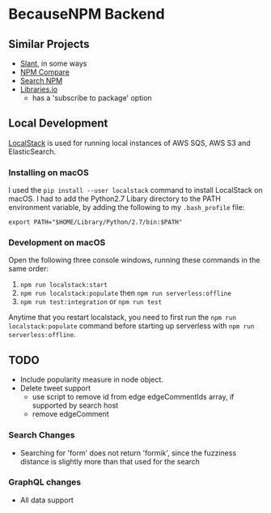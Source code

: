 # BecauseNPM Backend

## Similar Projects

- [Slant](https://www.slant.co/), in some ways
- [NPM Compare](npmcompare.com)
- [Search NPM](https://api-docs.npms.io/)
- [Libraries.io](https://libraries.io/npm)
  - has a 'subscribe to package' option

## Local Development

[LocalStack](https://github.com/localstack/localstack) is used for running local instances of AWS SQS, AWS S3 and ElasticSearch.

### Installing on macOS

I used the `pip install --user localstack` command to install LocalStack on macOS.
I had to add the Python2.7 Libary directory to the PATH environment variable,
by adding the following to my `.bash_profile` file:

```
export PATH="$HOME/Library/Python/2.7/bin:$PATH"
```

### Development on macOS

Open the following three console windows, running these commands in the same order:

1. `npm run localstack:start`
2. `npm run localstack:populate` then `npm run serverless:offline`
3. `npm run test:integration` or `npm run test`

Anytime that you restart localstack, you need to first run the `npm run localstack:populate` command before starting up serverless with `npm run serverless:offline`.

## TODO

- Include popularity measure in node object.
- Delete tweet support
  - use script to remove id from edge edgeCommentIds array, if supported by search host
  - remove edgeComment

### Search Changes

- Searching for 'form' does not return 'formik', since the fuzziness distance is slightly more
  than that used for the search

### GraphQL changes

- All data support
